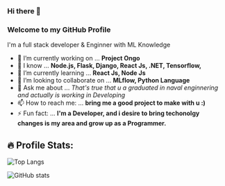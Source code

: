 ### Hi there 👋
### Welcome to my GitHub Profile
I'm a full stack developer & Enginner with ML Knowledge

- 🔭 I’m currently working on ... **Project Ongo**
- 🌱 I know ... **Node.js, Flask, Django, React Js, .NET, Tensorflow,**
- 🌱 I’m currently learning ... **React Js, Node Js**
- 👯 I’m looking to collaborate on ... **MLflow, Python  Language**
- 💬 Ask me about ... *That's true that u a graduated in naval enginnering and actually is working in Developing*
- 📫 How to reach me: ... **bring me a good project to make with u :)**
- ⚡ Fun fact: ... **I'm a Developer, and i desire to bring techonolgy changes is my area and grow up as a Programmer.**



## 🔥 Profile Stats:
  
![Top Langs](https://github-readme-stats.vercel.app/api/top-langs/?username=rickymal&theme=gotham)

![GitHub stats](https://github-readme-stats.vercel.app/api?username=rickymal&show_icons=true&theme=gotham) 
